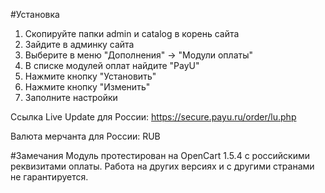 #Установка
1. Скопируйте папки admin и catalog в корень сайта
2. Зайдите в админку сайта
3. Выберите в меню "Дополнения" -> "Модули оплаты"
4. В списке модулей оплат найдите "PayU"
5. Нажмите кнопку "Установить"
6. Нажмите кнопку "Изменить"
7. Заполните настройки

Ссылка Live Update для России: https://secure.payu.ru/order/lu.php

Валюта мерчанта для России: RUB

#Замечания
Модуль протестирован на OpenCart 1.5.4 с российскими реквизитами оплаты. Работа на других версиях и с другими странами не гарантируется.
